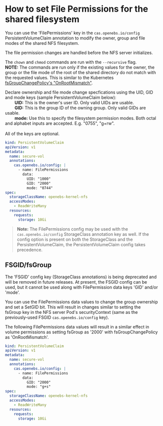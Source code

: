 # How to set File Permissions for the shared filesystem

You can use the 'FilePermissions' key in the `cas.openebs.io/config` PersistentVolumeClaim annotation to modify the owner, group and file modes of the shared NFS filesystem.

The file permission changes are handled before the NFS server initializes. 

The `chown` and `chmod` commands are run with the `--recursive` flag.<br>
**NOTE:** The commands are run only if the existing values for the owner, the group or the file mode of the root of the shared directory do not match with the requested values. This is similar to the Kubernetes [fsGroupChangePolicy's "OnRootMismatch"](https://kubernetes.io/blog/2020/12/14/kubernetes-release-1.20-fsgroupchangepolicy-fsgrouppolicy/#allow-users-to-skip-recursive-permission-changes-on-mount).

Declare ownership and file mode change specfications using the UID, GID and mode keys (sample PersistentVolumeClaim below):<br>
&nbsp;&nbsp;&nbsp;&nbsp;&nbsp;&nbsp;&nbsp;&nbsp;**UID:** This is the owner's user ID. Only valid UIDs are usable.<br>
&nbsp;&nbsp;&nbsp;&nbsp;&nbsp;&nbsp;&nbsp;&nbsp;**GID:** This is the group ID of the owning group. Only valid GIDs are usable.<br>
&nbsp;&nbsp;&nbsp;&nbsp;&nbsp;&nbsp;&nbsp;&nbsp;**mode:** Use this to specify the filesystem permission modes. Both octal and alphabet inputs are accepted. E.g. "0755", "g+rw".<br><br>
All of the keys are optional.
```yaml
kind: PersistentVolumeClaim
apiVersion: v1
metadata:
  name: secure-vol
  annotations:   
    cas.openebs.io/config: |
      - name: FilePermissions
        data:
          UID: "1000"
          GID: "2000"
          mode: "0744"
spec:
  storageClassName: openebs-kernel-nfs
  accessModes:
    - ReadWriteMany
  resources:
    requests:
      storage: 10Gi
```
>**Note:** The FilePermissions config may be used with the `cas.openebs.io/config` StorageClass annotation key as well. If the config option is present on both the StorageClass and the PersistentVolumeClaim, the PersistentVolumeClaim config takes precedence.

## FSGID/fsGroup

The 'FSGID' config key (StorageClass annotations) is being deprecated and will be removed in future releases. At present, the FSGID config can be used, but it cannot be used along with FilePermission data keys 'GID' and/or 'mode'.

You can use the FilePermissions data values to change the group ownership and set a SetGID bit. This will result in changes similar to setting the fsGroup key in the NFS server Pod's securityContext (same as the previously-used FSGID `cas.openebs.io/config` key).

The following FilePermissions data values will result in a similar effect in volume permissions as setting fsGroup as '2000' with fsGroupChangePolicy as 'OnRootMismatch'.

```yaml
kind: PersistentVolumeClaim
apiVersion: v1
metadata:
  name: secure-vol
  annotations:
    cas.openebs.io/config: |
      - name: FilePermissions
        data:
          GID: "2000"
          mode: "g+s"
spec:
  storageClassName: openebs-kernel-nfs
  accessModes:
    - ReadWriteMany
  resources:
    requests:
      storage: 10Gi
```